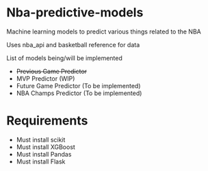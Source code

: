 # Nba-predictive-models
Machine learning models to predict various things related to the NBA

Uses nba_api and basketball reference for data

List of models being/will be implemented

- ~~Previous Game Predictor~~
- MVP Predictor (WIP)
- Future Game Predictor (To be implemented)
- NBA Champs Predictor (To be implemented)


# Requirements
- Must install scikit
- Must install XGBoost
- Must install Pandas
- Must install Flask